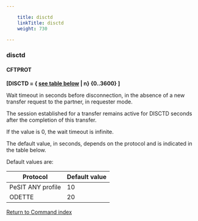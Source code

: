 ```yaml
---

    title: disctd
    linkTitle: disctd
    weight: 730

---
```

<span id="disctd"></span>

### disctd

#### **CFTPROT**

****\[DISCTD = { <u>see table below</u> | n} {0..3600}
\]****

Wait timeout in seconds before disconnection, in the absence of a new
transfer request to the partner, in requester mode.

The session established for a transfer remains active for DISCTD seconds
after the completion of this transfer.

If the value is 0, the wait timeout is infinite.

The default value, in seconds, depends on the protocol and is
indicated in the table below.

Default values are:


| Protocol  | Default value |
| --- | --- |
| PeSIT ANY profile | 10  |
| ODETTE  | 20  |


[Return to Command index](../../)
